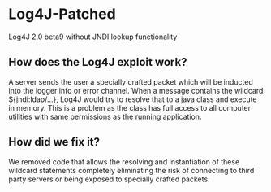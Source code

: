 # Log4J-Patched
Log4J 2.0 beta9 without JNDI lookup functionality

## How does the Log4J exploit work?
A server sends the user a specially crafted packet which will be inducted into the logger info or error channel. 
When a message contains the wildcard ${jndi:ldap/...}, Log4J would try to resolve that to a java class and execute in memory.
This is a problem as the class has full access to all computer utilities with same permissions as the running application.

## How did we fix it?
We removed code that allows the resolving and instantiation of these wildcard statements completely eliminating the risk of connecting to third party servers or being exposed to specially crafted packets.
